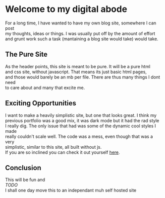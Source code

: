 # Welcome to my digital abode
For a long time, I have wanted to have my own blog site, somewhere I can post  
my thoughts, ideas or things. I was usually put off by the amount of effort  
and grunt work such a task (mantaining a blog site would take) would take.  

## The Pure Site
As the header points, this site is meant to be pure. It will be a pure html  
and css site, without javascript. That means its just basic html pages,  
and those would barely be an mb per file. There are thus many things I dont need  
to care about and many that excite me.  

## Exciting Opportunities
I want to make a heavily simplistic site, but one that looks great. I think my  
previous portfolio was a good mix, it was dark mode but it had the rad style  
I really dig. The only issue that had was some of the dynamic cool styles I made  
really couldn't scale well. The code was a mess, even though that was a very  
simplistic, similar to this site,  all built without js.  
If you are so inclined you can check it out yourself [here](https://sarcxd.github.io).  

## Conclusion
This will be fun and  
*TODO*  
I shall one day move this to an independant muh self hosted site


